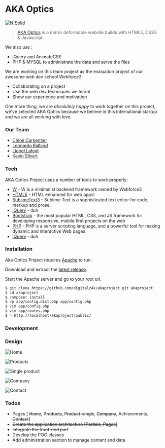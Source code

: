 # AKA Optics

[![N|Solid](http://www.cominjob.com/media/logo-4505.png)](http://www.wf3.fr/)

> [AKA Optics](http://www.akaoptics.com/) is a mirror deformable website builds with HTML5, CSS3 & Javascript.

We also use :
  - jQuery and AnimateCSS
  - PHP & MYSQL to administrate the data and serve the files

We are working on this team project as the evaluation project of our awesome web dev school Webforce3.

- Collaborating on a project
- Use the web dev techniques we learnt
- Show our experience and motivation

One more thing, we are *absolutely happy* to work together on this project, we've selected AKA Optics because we believe in this international startup and we are all working with love.

### Our Team
* [Chloé Carpentier]
* [Leonardo Balland]
* [Lionel Lafont]
* [Kevin Silvert]

### Tech

AKA Optics Project uses a number of tools to work properly:

* [W] - W is a minimalist backend framework owned by Webforce3
* [HTML5] - HTML enhanced for web apps!
* [SublimeText3] - Sublime Text is a sophisticated text editor for code, markup and prose.
* [jQuery] - duh
* [Bootstrap] - the most popular HTML, CSS, and JS framework for developing responsive, mobile first projects on the web
* [PHP] - PHP is a server scripting language, and a powerful tool for making dynamic and interactive Web pages.
* [jQuery] - duh

### Installation

Aka Optics Project requires [Apache](https://www.apache.org/) to run.

Download and extract the [latest release](https://github.com/digitalz4k/akaproject).

Start the Apache server and go to your root url.

```sh
$ git clone https://github.com/digitalz4k/akaproject.git akaproject
$ cd akaproject
$ composer install
$ cp app/config.dist.php app/config.php
$ vim app/config.php
$ vim app/routes.php
$ > http://localhost/akaproject/public/
```

### Development

### Design
![Home](https://akaproject-sexypanda.c9users.io/src/page_home.jpg)

![Products](https://akaproject-sexypanda.c9users.io/src/page_products.jpg)

![Single product](https://akaproject-sexypanda.c9users.io/src/page_product-single.jpg)

![Company](https://akaproject-sexypanda.c9users.io/src/page_company.jpg)

![Contact](https://akaproject-sexypanda.c9users.io/src/page_contact.jpg)

### Todos
 - Pages [ ~~Home~~, ~~Products~~, ~~Product-single~~, ~~Company~~, Achievements, ~~Contact~~]
 - ~~Create the application architecture [Partials, Pages]~~
 - ~~Integrate the front-end part~~
 - Develop the POO classes
 - Add administration section to manage content and data

[//]: # (These are reference links used in the body of this note and get stripped out when the markdown processor does its job. There is no need to format nicely because it shouldn't be seen. Thanks SO - http://stackoverflow.com/questions/4823468/store-comments-in-markdown-syntax)


   [Lionel Lafont]: <https://twitter.com/LafontLft>
   [Leonardo Balland]: <https://twitter.com/leonardoballand>
   [Chloé Carpentier]: <https://github.com/chlooe>
   [Kevin Silvert]: <mailto:kevin.silvert@hotmail.fr>
   [SublimeText3]: <https://www.sublimetext.com/>
   [jQuery]: <http://jquery.com>
   [W]: <https://github.com/AxessWeb/W>
   [html5]: <http://www.w3schools.com/html/html5_intro.asp>
   [php]: <http://www.w3schools.com/php/>
   [Bootstrap]: <http://getbootstrap.com/>
